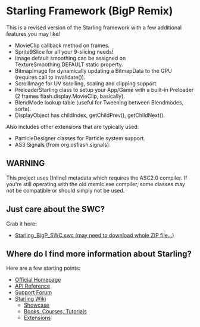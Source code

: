 Starling Framework (BigP Remix)
===============================

This is a revised version of the Starling framework with a few additional features you may like!

* MovieClip callback method on frames.
* Sprite9Slice for all your 9-slicing needs!
* Image default smoothing can be assigned on TextureSmoothing.DEFAULT static property.
* BitmapImage for dynamically updating a BitmapData to the GPU (requires call to invalidate()).
* ScrollImage for UV scrolling, scaling and clipping support.
* PreloaderStarling class to setup your App/Game with a built-in Preloader (2 frames flash.display.MovieClip, basically).
* BlendMode lookup table (useful for Tweening between Blendmodes, sorta).
* DisplayObject has childIndex, getChildPrev(), getChildNext().

Also includes other extensions that are typically used:

* ParticleDesigner classes for Particle system support.
* AS3 Signals (from org.osflash.signals).

WARNING
-------

This project uses [Inline] metadata which requires the ASC2.0 compiler. If you're still operating with the old mxmlc.exe compiler, some classes may not be compatible or should simply not be used.

Just care about the SWC?
------------------------

Grab it here: 

* [Starling_BigP_SWC.swc (may need to download whole ZIP file...)](https://github.com/bigp/Starling-Framework/tree/master/starling/bin)

Where do I find more information about Starling?
------------------------------------------------

Here are a few starting points:

* [Official Homepage](http://www.starling-framework.org)
* [API Reference](http://doc.starling-framework.org)
* [Support Forum](http://forum.starling-framework.org)
* [Starling Wiki](http://wiki.starling-framework.org)
  * [Showcase](http://wiki.starling-framework.org/games/start)
  * [Books, Courses, Tutorials](http://wiki.starling-framework.org/tutorials/start)
  * [Extensions](http://wiki.starling-framework.org/extensions/start)

[1]: http://www.sparrow-framework.org
